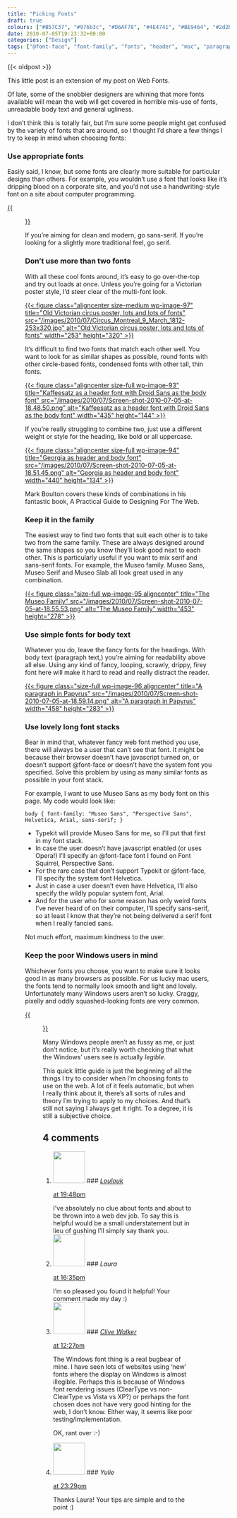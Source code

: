 ```yaml
---
title: "Picking Fonts"
draft: true
colours: ["#B57C37", "#976b3c", "#D6AF78", "#4E4741", "#BE9464", "#2d2b2a", "#43c1f2"]
date: 2010-07-05T19:23:32+00:00
categories: ["Design"]
tags: ["@font-face", "font-family", "fonts", "header", "mac", "paragraph", "sans-serif", "serif", "typekit", "windows"]
---
```


{{< oldpost >}}

This little post is an extension of my post on Web Fonts.

Of late, some of the snobbier designers are whining that more fonts available will mean the web will get covered in horrible mis-use of fonts, unreadable body text and general ugliness.

I don’t think this is totally fair, but I’m sure some people might get confused by the variety of fonts that are around, so I thought I’d share a few things I try to keep in mind when choosing fonts:

### Use appropriate fonts

Easily said, I know, but some fonts are clearly more suitable for particular designs than others. For example, you wouldn’t use a font that looks like it’s dripping blood on a corporate site, and you’d not use a handwriting-style font on a site about computer programming.

[{{<figure class="wp-caption aligncenter size-full wp-image-92 " title="Firey font isn't really suitable for Daisy's Darling Cake shop" src="/images/2010/07/Screen-shot-2010-07-05-at-18.39.37.png" alt="Firey font isn't really suitable for Daisy's Darling Cake shop" width="610" height="70" caption="Firey font isn’t really suitable for Daisy’s Darling Cake shop">}}](/images/2010/07/Screen-shot-2010-07-05-at-18.39.37.png)
<p>If you’re aiming for clean and modern, go sans-serif. If you’re looking for a slightly more traditional feel, go serif.
 
### Don’t use more than two fonts

With all these cool fonts around, it’s easy to go over-the-top and try out loads at once. Unless you’re going for a Victorian poster style, I’d steer clear of the multi-font look.

[{{< figure class="aligncenter size-medium wp-image-97" title="Old Victorian circus poster, lots and lots of fonts" src="/images/2010/07/Circus_Montreal_9_March_1812-253x320.jpg" alt="Old Victorian circus poster, lots and lots of fonts" width="253" height="320" >}}](/images/2010/07/Circus_Montreal_9_March_1812.jpg)

It’s difficult to find two fonts that match each other well. You want to look for as similar shapes as possible, round fonts with other circle-based fonts, condensed fonts with other tall, thin fonts.

[{{< figure class="aligncenter size-full wp-image-93" title="Kaffeesatz as a header font with Droid Sans as the body font" src="/images/2010/07/Screen-shot-2010-07-05-at-18.48.50.png" alt="Kaffeesatz as a header font with Droid Sans as the body font" width="435" height="144" >}}](/images/2010/07/Screen-shot-2010-07-05-at-18.48.50.png)

If you’re really struggling to combine two, just use a different weight or style for the heading, like bold or all uppercase.

[{{< figure class="aligncenter size-full wp-image-94" title="Georgia as header and body font" src="/images/2010/07/Screen-shot-2010-07-05-at-18.51.45.png" alt="Georgia as header and body font" width="440" height="134" >}}](/images/2010/07/Screen-shot-2010-07-05-at-18.51.45.png)

<p>Mark Boulton covers these kinds of combinations in his fantastic book, A Practical Guide to Designing For The Web.

### Keep it in the family

The easiest way to find two fonts that suit each other is to take two from the same family. These are always designed around the same shapes so you know they’ll look good next to each other. This is particularly useful if you want to mix serif and sans-serif fonts. For example, the Museo family. Museo Sans, Museo Serif and Museo Slab all look great used in any combination.

[{{< figure class="size-full wp-image-95 aligncenter" title="The Museo Family" src="/images/2010/07/Screen-shot-2010-07-05-at-18.55.53.png" alt="The Museo Family" width="453" height="278" >}}](/images/2010/07/Screen-shot-2010-07-05-at-18.55.53.png)

### Use simple fonts for body text

Whatever you do, leave the fancy fonts for the headings. With body text (paragraph text,) you’re aiming for readability above all else. Using any kind of fancy, looping, scrawly, drippy, firey font here will make it hard to read and really distract the reader.

[{{< figure class="size-full wp-image-96 aligncenter" title="A paragraph in Papyrus" src="/images/2010/07/Screen-shot-2010-07-05-at-18.59.14.png" alt="A paragraph in Papyrus" width="458" height="283" >}}](/images/2010/07/Screen-shot-2010-07-05-at-18.59.14.png)

### Use lovely long font stacks

Bear in mind that, whatever fancy web font method you use, there will always be a user that can’t see that font. It might be because their browser doesn’t have javascript turned on, or doesn’t support @font-face or doesn’t have the system font you specified. Solve this problem by using as many similar fonts as possible in your font stack.

For example, I want to use Museo Sans as my body font on this page. My code would look like:

`body { font-family: "Museo Sans", "Perspective Sans", Helvetica, Arial, sans-serif; }`

* Typekit will provide Museo Sans for me, so I’ll put that first in my font stack.
* In case the user doesn’t have javascript enabled (or uses Opera!) I’ll specify an @font-face font I found on Font Squirrel, Perspective Sans.
* For the rare case that don’t support Typekit or @font-face, I’ll specify the system font Helvetica.
* Just in case a user doesn’t even have Helvetica, I’ll also specify the wildly popular system font, Arial.
* And for the user who for some reason has only weird fonts I’ve never heard of on their computer, I’ll specify sans-serif, so at least I know that they’re not being delivered a serif font when I really fancied sans.

Not much effort, maximum kindness to the user.

### Keep the poor Windows users in mind

Whichever fonts you choose, you want to make sure it looks good in as many browsers as possible. For us lucky mac users, the fonts tend to normally look smooth and light and lovely. Unfortunately many Windows users aren’t so lucky. Craggy, pixelly and oddly squashed-looking fonts are very common.

[{{<figure class="wp-caption aligncenter size-full wp-image-98" title="Typodermic's Bouffant font in Mac's Safari (top) and Windows' Internet Explorer 6 (bottom) " src="/images/2010/07/Screen-shot-2010-07-05-at-19.14.52.jpg" alt="Typodermic's Bouffant font in Mac's Safari (top) and Windows' Internet Explorer 6 (bottom) " width="232" height="104" caption="Typodermic’s Bouffant font in Mac’s Safari (top) and Windows’ Internet Explorer 6 (bottom)">}}](/images/2010/07/Screen-shot-2010-07-05-at-19.14.52.jpg)

Many Windows people aren’t as fussy as me, or just don’t notice, but it’s really worth checking that what the Windows’ users see is actually *legible*.

This quick little guide is just the beginning of all the things I try to consider when I’m choosing fonts to use on the web. A lot of it feels automatic, but when I really think about it, there’s all sorts of rules and theory I’m trying to apply to my choices. And that’s still not saying I always get it right. To a degree, it is still a subjective choice.

## 4 comments

<ol class="commentlist">
	<li class="comment even thread-even depth-1" id="li-comment-4">
			<div class="comment-author vcard">
			<img alt='' src='http://2.gravatar.com/avatar/2ecdcad7eefa02963363be36460ccc7b?s=72&amp;d=mm&amp;r=g' srcset='http://2.gravatar.com/avatar/2ecdcad7eefa02963363be36460ccc7b?s=144&amp;d=mm&amp;r=g 2x' class='avatar avatar-72 photo' height='72' width='72' />
### <cite class="fn"><a href='http://ashinyworld.blogspot.com' rel='external nofollow' class='url'>Loulouk</a></cite>
		</div>
		<aside class="comment-meta commentmetadata"><p><a href="#comment-4"><time datetime="2010-07-05T19:48:37+00:00" pubdate class="published">
		 at <span class="hours">19:48pm</span></time></a></p>
	</aside>
	<div class="comment-entry">
		I’ve absolutely no clue about fonts and about to be thrown into a web dev job. To say this is helpful would be a small understatement but in lieu of gushing I’ll simply say thank you.
	</div>
</li>
	<li class="comment odd alt thread-odd thread-alt depth-1" id="li-comment-5">
			<div class="comment-author vcard">
			<img alt='' src='http://2.gravatar.com/avatar/55bb2acf65203dbb95c35a83e62e9ae6?s=72&amp;d=mm&amp;r=g' srcset='http://2.gravatar.com/avatar/55bb2acf65203dbb95c35a83e62e9ae6?s=144&amp;d=mm&amp;r=g 2x' class='avatar avatar-72 photo' height='72' width='72' />
### <cite class="fn">Laura</cite>
		</div>
		<aside class="comment-meta commentmetadata"><p><a href="#comment-5"><time datetime="2010-07-06T16:35:12+00:00" pubdate class="published">
		 at <span class="hours">16:35pm</span></time></a></p>
	</aside>
	<div class="comment-entry">
		I’m so pleased you found it helpful! Your comment made my day :)
	</div>
</li>
	<li class="comment even thread-even depth-1" id="li-comment-6">
			<div class="comment-author vcard">
			<img alt='' src='http://0.gravatar.com/avatar/3785543bade130b2613346d12de80dfc?s=72&amp;d=mm&amp;r=g' srcset='http://0.gravatar.com/avatar/3785543bade130b2613346d12de80dfc?s=144&amp;d=mm&amp;r=g 2x' class='avatar avatar-72 photo' height='72' width='72' />
### <cite class="fn"><a href='http://www.cvwdesign.com/txp' rel='external nofollow' class='url'>Clive Walker</a></cite>
		</div>
		<aside class="comment-meta commentmetadata"><p><a href="#comment-6"><time datetime="2010-07-13T12:27:26+00:00" pubdate class="published">
		 at <span class="hours">12:27pm</span></time></a></p>
	</aside>
	<div class="comment-entry">
		The Windows font thing is a real bugbear of mine. I have seen lots of websites using ‘new’ fonts where the display on Windows is almost illegible. Perhaps this is because of Windows font rendering issues (ClearType vs non-ClearType vs Vista vs XP?) or perhaps the font chosen does not have very good hinting for the web, I don’t know. Either way, it seems like poor testing/implementation.

OK, rant over :-)
	</div>
</li>
	<li class="comment odd alt thread-odd thread-alt depth-1" id="li-comment-7">
			<div class="comment-author vcard">
			<img alt='' src='http://0.gravatar.com/avatar/9a3a20b0ac41f570312843796cd8e53e?s=72&amp;d=mm&amp;r=g' srcset='http://0.gravatar.com/avatar/9a3a20b0ac41f570312843796cd8e53e?s=144&amp;d=mm&amp;r=g 2x' class='avatar avatar-72 photo' height='72' width='72' />
### <cite class="fn">Yulie</cite>
		</div>
		<aside class="comment-meta commentmetadata"><p><a href="#comment-7"><time datetime="2010-07-17T23:29:38+00:00" pubdate class="published">
		 at <span class="hours">23:29pm</span></time></a></p>
	</aside>
	<div class="comment-entry">
		Thanks Laura! Your tips are simple and to the point :)
	</div>
</li>
</ol>

	
